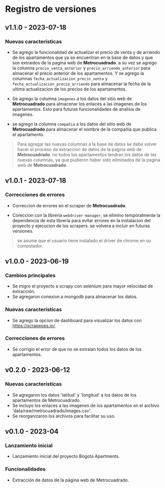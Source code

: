 # Registro de versiones

## v1.1.0 - 2023-07-18

### Nuevas características

- Se agrego la funcionalidad de actualizar el precio de venta y de arriendo de los apartamentos que ya se encuentran en la base de datos y que son extraidos de la pagina web de **Metrocuadrado**. a su vez se agrego la columna `precio_venta_anterior` y `precio_arriendo_anterior` para almacenar el precio anterior de los apartamentos. Y se agrego la columnas `fecha_actualizacion_precio_venta` y `fecha_actualizacion_precio_arriendo` para almacenar la fecha de la ultima actualizacion de los precios de los apartamentos.

- Se agrego la columna `imagenes` a los datos del sitio web de **Metrocuadrado** para almacenar los enlaces a las imagenes de los apartamentos. Esto para futuras funcionalidades de analisis de imagenes.

- se agrego la columna `compañia` a los datos del sitio web de **Metrocuadrado** para almacenar el nombre de la compañia que publica el apartamento.

> Para agregar las nuevas columnas a la base de datos se debe volver hacer el proceso de extraccion de datos de la pagina web de **Metrocuadrado**. no todos los apartamentos tendran los datos de las nuevas columnas, ya que pudieron haber sido eliminados de la pagina web de **Metrocuadrado**.

## v1.0.1 - 2023-07-18

### Correcciones de errores

- Correccion de errores en el scraper de **Metrocuadrado**.

- Coreccion con la libreria `webdriver-manager`, se elimino temporalmente la dependencia de esta libreria para evitar errores en la instalacion del proyecto y ejecucion de los scrapers. se volvera a incluir en futuras versiones.

> se asume que el usuario tiene instalado el driver de chrome en su computador.


## v1.0.0 - 2023-06-19

### Cambios principales

- Se migro el proyecto a scrapy con selenium para mayor velocidad de extracción.
- Se agregaron conexion a mongodb para almacenar los datos.

### Nuevas características

- Se agrego la opcion de dashboard para visualizar los datos con https://scrapeops.io/.

### Correcciones de errores

- Se corrigio el error de que no se extraian todos los datos de los apartamentos.


## v0.2.0 - 2023-06-12

### Nuevas características

- Se agregaron los datos 'latitud' y 'longitud' a los datos de los apartamentos de Metrocuadrado.
- Se incluyo los enlaces a las imagenes de los apartamentos en el archivo 'data/raw/metrocuadrado/images.csv'.
- Se reorganizaron los archivos para facilitar su uso.

## v0.1.0 - 2023-04

### Lanzamiento inicial

- Lanzamiento inicial del proyecto Bogota Apartments.

### Funcionalidades

- Extracción de datos de la página web de Metrocuadrado.
